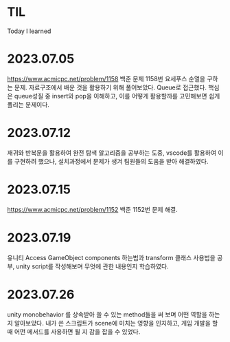 # TIL
Today I learned
# 2023.07.05
https://www.acmicpc.net/problem/1158
백준 문제 1158번 요세푸스 순열을 구하는 문제. 자료구조에서 배운 것을 활용하기 위해 풀어보았다. Queue로 접근했다. 핵심은 queue성질 중 insert와 pop을 이해하고, 이를 어떻게 활용할까를 고민해보면 쉽게 풀리는 문제이다. 
# 2023.07.12
재귀와 반복문을 활용하여 완전 탐색 알고리즘을 공부하는 도중, vscode를 활용하여 이를 구현하려 했으나, 설치과정에서 문제가 생겨 팀원들의 도움을 받아 해결하였다. 
# 2023.07.15
https://www.acmicpc.net/problem/1152
백준 1152번 문제 해결. 
# 2023.07.19
유니티 Access GameObject components 하는법과 transform 클래스 사용법을 공부, unity script를 작성해보며 무엇에 관한 내용인지 학습하였다. 
# 2023.07.26
unity monobehavior 를 상속받아 쓸 수 있는 method들을 써 보며 어떤 역할을 하는지 알아보았다. 내가 쓴 스크립트가 scene에 미치는 영향을 인지하고, 게임 개발을 할 때 어떤 메서드를 사용하면 될 지 감을 잡을 수 있었다.
